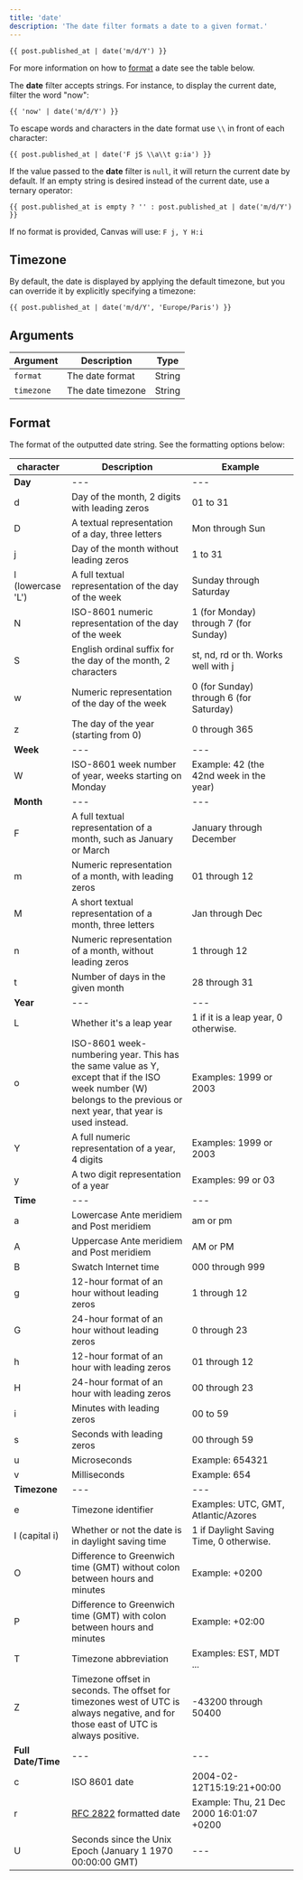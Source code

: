 ```yaml
---
title: 'date'
description: 'The date filter formats a date to a given format.'
---
```


```canvas
{{ post.published_at | date('m/d/Y') }}
```

For more information on how to [format](#format) a date see the table below.

The **date** filter accepts strings. For instance, to display the current date, filter the word "now":

```canvas
{{ 'now' | date('m/d/Y') }}
```

To escape words and characters in the date format use `\\` in front of each character:

```canvas
{{ post.published_at | date('F jS \\a\\t g:ia') }}
```

If the value passed to the **date** filter is `null`, it will return the current date by default. If an empty string is desired instead of the current date, use a ternary operator:

```canvas
{{ post.published_at is empty ? '' : post.published_at | date('m/d/Y') }}
```

If no format is provided, Canvas will use: `F j, Y H:i`

## Timezone

By default, the date is displayed by applying the default timezone, but you can override it by explicitly specifying a timezone:

```canvas
{{ post.published_at | date('m/d/Y', 'Europe/Paris') }}
```

## Arguments

Argument   | Description       | Type
---------- | ----------------- | -------
`format`   | The date format   | String
`timezone` | The date timezone | String

## Format

The format of the outputted date string. See the formatting options below:

character         | Description                                      | Example
----------------- | ------------------------------------------------ | ---------------
**Day**           | ---                                              | ---
d                 | Day of the month, 2 digits with leading zeros    | 01 to 31
D                 | A textual representation of a day, three letters | Mon through Sun
j                 | Day of the month without leading zeros           | 1 to 31
l (lowercase 'L') | A full textual representation of the day of the week | Sunday through Saturday
N | ISO-8601 numeric representation of the day of the week | 1 (for Monday) through 7 (for Sunday)
S | English ordinal suffix for the day of the month, 2 characters | st, nd, rd or th. Works well with j
w | Numeric representation of the day of the week | 0 (for Sunday) through 6 (for Saturday)
z | The day of the year (starting from 0) | 0 through 365
**Week** | --- | ---
W | ISO-8601 week number of year, weeks starting on Monday | Example: 42 (the 42nd week in the year)
**Month** | --- | ---
F | A full textual representation of a month, such as January or March | January through December
m | Numeric representation of a month, with leading zeros | 01 through 12
M | A short textual representation of a month, three letters | Jan through Dec
n | Numeric representation of a month, without leading zeros | 1 through 12
t | Number of days in the given month | 28 through 31
**Year** | --- | ---
L | Whether it's a leap year | 1 if it is a leap year, 0 otherwise.
o | ISO-8601 week-numbering year. This has the same value as Y, except that if the ISO week number (W) belongs to the previous or next year, that year is used instead. | Examples: 1999 or 2003
Y | A full numeric representation of a year, 4 digits | Examples: 1999 or 2003
y | A two digit representation of a year | Examples: 99 or 03
**Time** | --- | ---
a | Lowercase Ante meridiem and Post meridiem | am or pm
A | Uppercase Ante meridiem and Post meridiem | AM or PM
B | Swatch Internet time | 000 through 999
g | 12-hour format of an hour without leading zeros | 1 through 12
G | 24-hour format of an hour without leading zeros | 0 through 23
h | 12-hour format of an hour with leading zeros | 01 through 12
H | 24-hour format of an hour with leading zeros | 00 through 23
i | Minutes with leading zeros | 00 to 59
s | Seconds with leading zeros | 00 through 59
u | Microseconds | Example: 654321
v | Milliseconds | Example: 654
**Timezone** | --- | ---
e | Timezone identifier | Examples: UTC, GMT, Atlantic/Azores
I (capital i) | Whether or not the date is in daylight saving time | 1 if Daylight Saving Time, 0 otherwise.
O | Difference to Greenwich time (GMT) without colon between hours and minutes | Example: +0200
P | Difference to Greenwich time (GMT) with colon between hours and minutes | Example: +02:00
T | Timezone abbreviation | Examples: EST, MDT ...
Z | Timezone offset in seconds. The offset for timezones west of UTC is always negative, and for those east of UTC is always positive. | -43200 through 50400
**Full Date/Time** | --- | ---
c | ISO 8601 date | 2004-02-12T15:19:21+00:00
r | [RFC 2822](http://www.faqs.org/rfcs/rfc2822) formatted date | Example: Thu, 21 Dec 2000 16:01:07 +0200
U | Seconds since the Unix Epoch (January 1 1970 00:00:00 GMT) | ---

